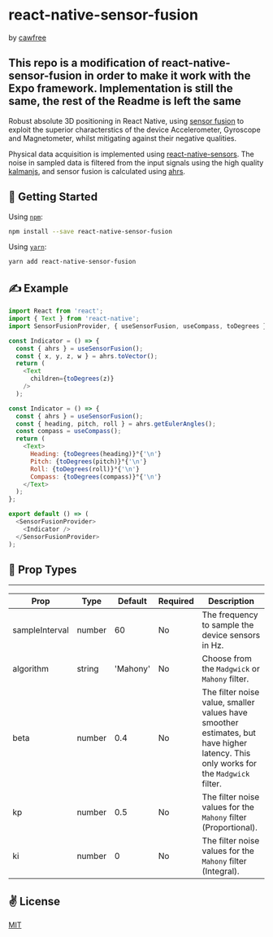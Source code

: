 # react-native-sensor-fusion

by [cawfree](https://github.com/cawfree/react-native-sensor-fusion)

## This repo is a modification of react-native-sensor-fusion in order to make it work with the Expo framework. Implementation is still the same, the rest of the Readme is left the same

Robust absolute 3D positioning in React Native, using [sensor fusion](https://en.wikipedia.org/wiki/Sensor_fusion) to exploit the superior characterstics of the device Accelerometer, Gyroscope and Magnetometer, whilst mitigating against their negative qualities.

Physical data acquisition is implemented using [react-native-sensors](https://github.com/react-native-sensors/). The noise in sampled data is filtered from the input signals using the high quality [kalmanjs](https://github.com/wouterbulten/kalmanjs), and sensor fusion is calculated using [ahrs](https://github.com/psiphi75/ahrs).

## 🚀 Getting Started

Using [`npm`]():

```sh
npm install --save react-native-sensor-fusion
```

Using [`yarn`]():

```sh
yarn add react-native-sensor-fusion
```

## ✍️ Example

```javascript
import React from 'react';
import { Text } from 'react-native';
import SensorFusionProvider, { useSensorFusion, useCompass, toDegrees } from 'react-native-sensor-fusion';

const Indicator = () => {
  const { ahrs } = useSensorFusion();  
  const { x, y, z, w } = ahrs.toVector();
  return (
    <Text
      children={toDegrees(z)}
    />
  );

const Indicator = () => {
  const { ahrs } = useSensorFusion();
  const { heading, pitch, roll } = ahrs.getEulerAngles();
  const compass = useCompass();
  return (
    <Text>
      Heading: {toDegrees(heading)}°{'\n'}
      Pitch: {toDegrees(pitch)}°{'\n'}
      Roll: {toDegrees(roll)}°{'\n'}
      Compass: {toDegrees(compass)}°{'\n'}
    </Text>
  );
};

export default () => (
  <SensorFusionProvider>
    <Indicator />
  </SensorFusionProvider>
);
```

## 📌 Prop Types

-----
Prop                  | Type     | Default                   | Required | Description
--------------------- | -------- | ------------------------- | -------- | -----------
sampleInterval|number|60|No|The frequency to sample the device sensors in Hz.
algorithm|string|'Mahony'|No|Choose from the `Madgwick` or `Mahony` filter.
beta|number|0.4|No|The filter noise value, smaller values have smoother estimates, but have higher latency. This only works for the `Madgwick` filter.
kp|number|0.5|No|The filter noise values for the `Mahony` filter (Proportional).
ki|number|0|No|The filter noise values for the `Mahony` filter (Integral).

## ✌️ License
[MIT](https://opensource.org/licenses/MIT)
